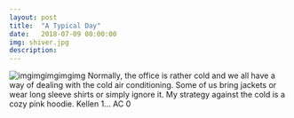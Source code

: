 ```yaml
---
layout: post
title:  "A Typical Day"
date:   2018-07-09 00:00:00
img: shiver.jpg
description:
---
```

![imgimgimgimgimg]("/assets/img/shiver.jpg")
Normally, the office is rather cold and we all have a way of dealing with the cold air conditioning.
Some of us bring jackets or wear long sleeve shirts or simply ignore it. My strategy against the cold is a cozy pink hoodie. Kellen 1... AC 0
